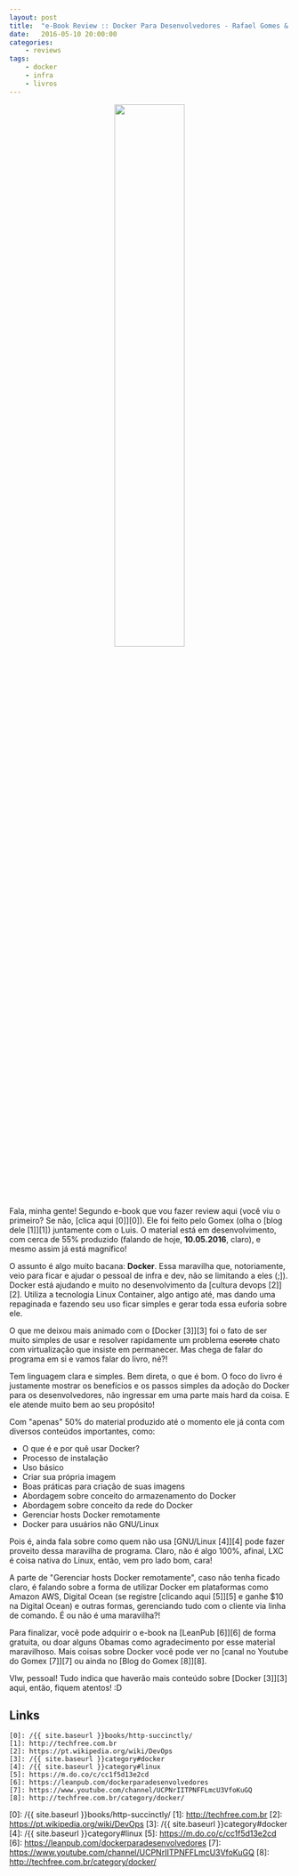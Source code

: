 ```yaml
---
layout: post
title:  "e-Book Review :: Docker Para Desenvolvedores - Rafael Gomes & Luis Armando Bianchin"
date:   2016-05-10 20:00:00
categories:
    - reviews
tags:
    - docker
    - infra
    - livros
---
```


<div style="text-align: center;">
	<img src="/{{ site.baseurl }}images/posts/2016/20.png" style="width:50%;" />
</div>
<br />

Fala, minha gente! Segundo e-book que vou fazer review aqui (você viu o primeiro? Se não, [clica aqui \[0\]][0]). Ele foi feito pelo Gomex (olha o [blog dele \[1\]][1]) juntamente com o Luis. O material está em desenvolvimento, com cerca de 55% produzido (falando de hoje, **10.05.2016**, claro), e mesmo assim já está magnífico!

O assunto é algo muito bacana: **Docker**. Essa maravilha que, notoriamente, veio para ficar e ajudar o pessoal de infra e dev, não se limitando a eles (;]). Docker está ajudando e muito no desenvolvimento da [cultura devops \[2\]][2]. Utiliza a tecnologia Linux Container, algo antigo até, mas dando uma repaginada e fazendo seu uso ficar simples e gerar toda essa euforia sobre ele.

O que me deixou mais animado com o [Docker \[3\]][3] foi o fato de ser muito simples de usar e resolver rapidamente um problema <del>escroto</del> chato com virtualização que insiste em permanecer. Mas chega de falar do programa em si e vamos falar do livro, né?!

Tem linguagem clara e simples. Bem direta, o que é bom. O foco do livro é justamente mostrar os benefícios e os passos simples da adoção do Docker para os desenvolvedores, não ingressar em uma parte mais hard da coisa. E ele atende muito bem ao seu propósito!

Com "apenas" 50% do material produzido até o momento ele já conta com diversos conteúdos importantes, como:

* O que é e por quê usar Docker?
* Processo de instalação
* Uso básico
* Criar sua própria imagem
* Boas práticas para criação de suas imagens
* Abordagem sobre conceito do armazenamento do Docker
* Abordagem sobre conceito da rede do Docker
* Gerenciar hosts Docker remotamente
* Docker para usuários não GNU/Linux

Pois é, ainda fala sobre como quem não usa [GNU/Linux \[4\]][4] pode fazer proveito dessa maravilha de programa. Claro, não é algo 100%, afinal, LXC é coisa nativa do Linux, então, vem pro lado bom, cara!

A parte de "Gerenciar hosts Docker remotamente", caso não tenha ficado claro, é falando sobre a forma de utilizar Docker em plataformas como Amazon AWS, Digital Ocean (se registre [clicando aqui \[5\]][5] e ganhe $10 na Digital Ocean) e outras formas, gerenciando tudo com o cliente via linha de comando. É ou não é uma maravilha?!

Para finalizar, você pode adquirir o e-book na [LeanPub \[6\]][6] de forma gratuita, ou doar alguns Obamas como agradecimento por esse material maravilhoso. Mais coisas sobre Docker você pode ver no [canal no Youtube do Gomex \[7\]][7] ou ainda no [Blog do Gomex \[8\]][8].

Vlw, pessoal! Tudo indica que haverão mais conteúdo sobre [Docker \[3\]][3] aqui, então, fiquem atentos! :D

## Links

~~~
[0]: /{{ site.baseurl }}books/http-succinctly/
[1]: http://techfree.com.br
[2]: https://pt.wikipedia.org/wiki/DevOps
[3]: /{{ site.baseurl }}category#docker
[4]: /{{ site.baseurl }}category#linux
[5]: https://m.do.co/c/cc1f5d13e2cd
[6]: https://leanpub.com/dockerparadesenvolvedores
[7]: https://www.youtube.com/channel/UCPNrIITPNFFLmcU3VfoKuGQ
[8]: http://techfree.com.br/category/docker/
~~~

[0]: /{{ site.baseurl }}books/http-succinctly/
[1]: http://techfree.com.br
[2]: https://pt.wikipedia.org/wiki/DevOps
[3]: /{{ site.baseurl }}category#docker
[4]: /{{ site.baseurl }}category#linux
[5]: https://m.do.co/c/cc1f5d13e2cd
[6]: https://leanpub.com/dockerparadesenvolvedores
[7]: https://www.youtube.com/channel/UCPNrIITPNFFLmcU3VfoKuGQ
[8]: http://techfree.com.br/category/docker/
